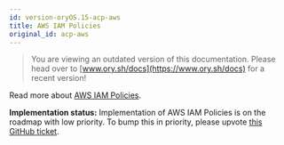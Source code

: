 ```yaml
---
id: version-oryOS.15-acp-aws
title: AWS IAM Policies
original_id: acp-aws
---
```


> You are viewing an outdated version of this documentation. Please head over
> to [www.ory.sh/docs](https://www.ory.sh/docs) for a recent version!

Read more about
[AWS IAM Policies](https://docs.aws.amazon.com/IAM/latest/UserGuide/access_policies.html).

**Implementation status:** Implementation of AWS IAM Policies is on the roadmap
with low priority. To bump this in priority, please upvote
[this GitHub ticket](https://github.com/ory/keto/issues/59).
